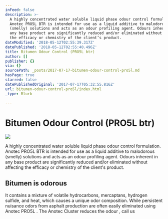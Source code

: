 ```yaml
---
inFeed: false
description: >-
  A highly concentrated water soluble liquid phase odour control formulation.
  Anotec PRO5L BTR is intended for use as a liquid additive to malodorous
  (smelly) solutions and acts as an odour profiling agent. Odours inherent in
  any base product are significantly reduced and/or eliminated without affecting
  the efficacy or chemistry of the client’s product.
dateModified: '2018-05-12T02:55:39.317Z'
datePublished: '2018-05-12T02:55:40.496Z'
title: Bitumen Odour Control (PRO5L btr)
author: []
publisher: {}
via: {}
sourcePath: _posts/2017-07-17-bitumen-odour-control-pro5l.md
hasPage: true
starred: false
datePublishedOriginal: '2017-07-17T05:32:55.816Z'
url: bitumen-odour-control-pro5l/index.html
_type: Blurb

---
```

# **Bitumen Odour Control (PRO5L btr)**
![](https://s3-us-west-2.amazonaws.com/the-grid-img/p/adc0f991e4ff033aae5e85c5f3cf2ae64439836a.png)

A highly concentrated water soluble liquid phase odour control formulation. Anotec PRO5L BTR is intended for use as a liquid additive to malodorous (smelly) solutions and acts as an odour profiling agent. Odours inherent in any base product are significantly reduced and/or eliminated without affecting the efficacy or chemistry of the client's product.

## Bitumen is odorous

It contains a mixture of volatile hydrocarbons, mercaptans, hydrogen sulfide, and heat, which causes a unique odor composition. While persistent nuisance odors from asphalt production are often easily eliminated using Anotec PRO5L . The Anotec Cluster reduces the odour , call us